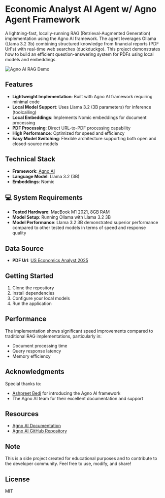 # Economic Analyst AI Agent w/ Agno Agent Framework
A lightning-fast, locally-running RAG (Retrieval-Augmented Generation) implementation using the Agno AI framework. The agent leverages Ollama (Llama 3.2 3b) combining structured knowledge from financial reports (PDF Url's) with real-time web searches (duckduckgo). This project demonstrates how to build an efficient question-answering system for PDFs using local models and embeddings.

![Agno AI RAG Demo](https://github.com/lesteroliver911/economic-analyst-ai-agent/blob/main/asset/agno-ai.gif)

## Features

- **Lightweight Implementation**: Built with Agno AI framework requiring minimal code
- **Local Model Support**: Uses Llama 3.2 (3B parameters) for inference (toolcalling)
- **Local Embeddings**: Implements Nomic embeddings for document processing
- **PDF Processing**: Direct URL-to-PDF processing capability
- **High Performance**: Optimized for speed and efficiency
- **Easy Model Switching**: Flexible architecture supporting both open and closed-source models

## Technical Stack

- **Framework**: [Agno AI](https://github.com/agno-ai/agno)
- **Language Model**: Llama 3.2 (3B)
- **Embeddings**: Nomic

## 💻 System Requirements

- **Tested Hardware**: MacBook M1 2021, 8GB RAM
- **Model Setup**: Running Ollama with Llama 3.2 3B
- **Model Performance**: Llama 3.2 3B demonstrated superior performance compared to other tested models in terms of speed and response quality

## Data Source

- **PDF Url**: [US Economics Analyst 2025](https://www.goldmansachs.com/pdfs/insights/goldman-sachs-research/2025-us-economic-outlook-new-policies-similar-path/2025USEconomicOutlook.pdf)

## Getting Started

1. Clone the repository
2. Install dependencies
3. Configure your local models
4. Run the application

## Performance

The implementation shows significant speed improvements compared to traditional RAG implementations, particularly in:
- Document processing time
- Query response latency
- Memory efficiency

## Acknowledgments

Special thanks to:
- [Ashpreet Bedi](https://www.linkedin.com/in/ashpreetbedi/) for introducing the Agno AI framework
- The Agno AI team for their excellent documentation and support

## Resources

- [Agno AI Documentation](https://docs.agno.com)
- [Agno AI GitHub Repository](https://github.com/agno-ai/agno)

## Note

This is a side project created for educational purposes and to contribute to the developer community. Feel free to use, modify, and share!

## License

MIT
